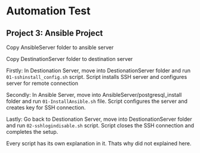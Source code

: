 # Automation Test

## Project 3: Ansible Project

Copy AnsibleServer folder to ansible server

Copy DestinationServer folder to destination server

Firstly: In Destionation Server, move into DestionationServer folder and run `01-sshinstall_config.sh` script. Script installs SSH server and configures server for remote connection

Secondly: In Ansible Server, move into AnsibleServer/postgresql_install folder and run `01-InstallAnsible.sh` file. Script configures the server and creates key for SSH connection.

Lastly: Go back to Destionation Server, move into DestionationServer folder and run `02-sshlogindisable.sh` script. Script closes the SSH connection and completes the setup.

Every script has its own explanation in it. Thats why did not explained here.